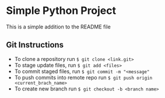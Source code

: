 # Simple Python Project
This is a simple addition to the README file
## Git Instructions
* To clone a repository run `$ git clone <link.git>`
* To stage update files, run `$ git add <files>`
* To commit staged files, run `$ git commit -m "<message"`
* To push commits into remote repo run `$ git push origin <current_brach_name>`
* To create new branch run `$ git checkout -b <branch name>`
